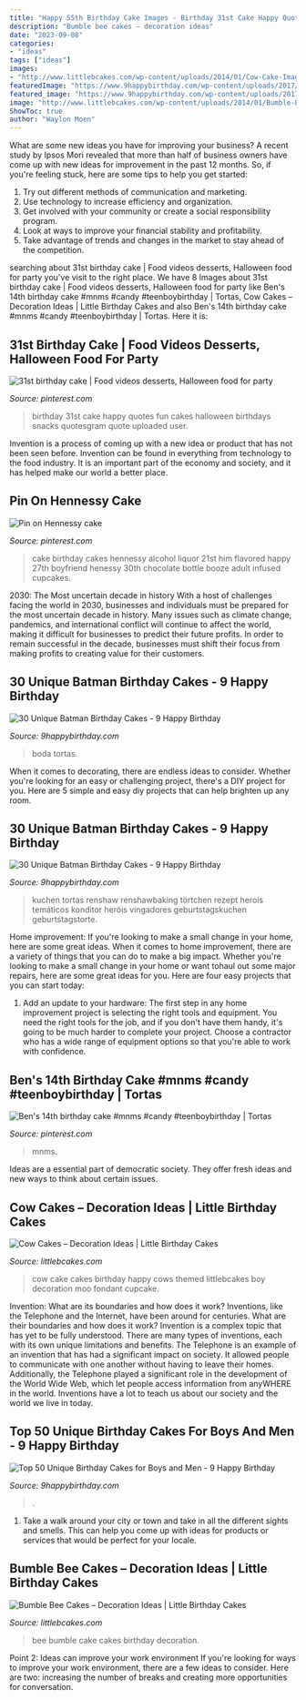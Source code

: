 ```yaml
---
title: "Happy 55th Birthday Cake Images - Birthday 31st Cake Happy Quotes Fun Cakes Halloween Birthdays Snacks Quotesgram Quote Uploaded User"
description: "Bumble bee cakes – decoration ideas"
date: "2023-09-08"
categories:
- "ideas"
tags: ["ideas"]
images:
- "http://www.littlebcakes.com/wp-content/uploads/2014/01/Cow-Cake-Images.jpg"
featuredImage: "https://www.9happybirthday.com/wp-content/uploads/2017/09/Golden-Birthday-Cake-640x854.jpg"
featured_image: "https://www.9happybirthday.com/wp-content/uploads/2017/09/Golden-Birthday-Cake-640x854.jpg"
image: "http://www.littlebcakes.com/wp-content/uploads/2014/01/Bumble-Bee-Cake-764x1024.jpg"
ShowToc: true
author: "Waylon Moen"
---
```



What are some new ideas you have for improving your business?
A recent study by Ipsos Mori revealed that more than half of business owners have come up with new ideas for improvement in the past 12 months. So, if you're feeling stuck, here are some tips to help you get started: 
1. Try out different methods of communication and marketing.
2. Use technology to increase efficiency and organization.
3. Get involved with your community or create a social responsibility program.
4. Look at ways to improve your financial stability and profitability.
5. Take advantage of trends and changes in the market to stay ahead of the competition.

	

		
searching about 31st birthday cake | Food videos desserts, Halloween food for party you've visit to the right place. We have 8 Images about 31st birthday cake | Food videos desserts, Halloween food for party like Ben&#039;s 14th birthday cake #mnms #candy #teenboybirthday | Tortas, Cow Cakes – Decoration Ideas | Little Birthday Cakes and also Ben&#039;s 14th birthday cake #mnms #candy #teenboybirthday | Tortas. Here it is:
		
    
## 31st Birthday Cake | Food Videos Desserts, Halloween Food For Party

<img loading=lazy src="https://i.pinimg.com/736x/e5/3a/a7/e53aa72d85b2bae50b4acabdf24a3ce5--st-birthday-birthday-fun.jpg" onerror="this.onerror=null;this.src='https://tse3.mm.bing.net/th?id=OIP.WrJ3urewn1hGY7tWYyotDgHaJ6&amp;pid=15.1';" alt="31st birthday cake | Food videos desserts, Halloween food for party">

_Source: pinterest.com_

>birthday 31st cake happy quotes fun cakes halloween birthdays snacks quotesgram quote uploaded user. 

	

Invention is a process of coming up with a new idea or product that has not been seen before. Invention can be found in everything from technology to the food industry. It is an important part of the economy and society, and it has helped make our world a better place.

    
## Pin On Hennessy Cake

<img loading=lazy src="https://i.pinimg.com/736x/c8/35/08/c83508e94ea93161f5ff37133657db3f.jpg" onerror="this.onerror=null;this.src='https://tse2.mm.bing.net/th?id=OIP.SNdwQwMPosCa3YfBGagHUAHaJ3&amp;pid=15.1';" alt="Pin on Hennessy cake">

_Source: pinterest.com_

>cake birthday cakes hennessy alcohol liquor 21st him flavored happy 27th boyfriend henessy 30th chocolate bottle booze adult infused cupcakes. 

	

2030: The Most uncertain decade in history
With a host of challenges facing the world in 2030, businesses and individuals must be prepared for the most uncertain decade in history. Many issues such as climate change, pandemics, and international conflict will continue to affect the world, making it difficult for businesses to predict their future profits. In order to remain successful in the decade, businesses must shift their focus from making profits to creating value for their customers.

    
## 30 Unique Batman Birthday Cakes - 9 Happy Birthday

<img loading=lazy src="https://www.9happybirthday.com/wp-content/uploads/2017/08/Cute-batman-cakes.jpg" onerror="this.onerror=null;this.src='https://tse1.mm.bing.net/th?id=OIP.si0FrMp6jJfqv-sU29LSOgHaLL&amp;pid=15.1';" alt="30 Unique Batman Birthday Cakes - 9 Happy Birthday">

_Source: 9happybirthday.com_

>boda tortas. 

	

When it comes to decorating, there are endless ideas to consider. Whether you're looking for an easy or challenging project, there's a DIY project for you. Here are 5 simple and easy diy projects that can help brighten up any room.

    
## 30 Unique Batman Birthday Cakes - 9 Happy Birthday

<img loading=lazy src="https://www.9happybirthday.com/wp-content/uploads/2017/08/Friendly-batman-cakes-640x853.jpg" onerror="this.onerror=null;this.src='https://tse1.mm.bing.net/th?id=OIP.qXgp3Y5U9Nfma71f0GO3uAHaJ3&amp;pid=15.1';" alt="30 Unique Batman Birthday Cakes - 9 Happy Birthday">

_Source: 9happybirthday.com_

>kuchen tortas renshaw renshawbaking törtchen rezept herois temáticos konditor heróis vingadores geburtstagskuchen geburtstagstorte. 

	

Home improvement: If you're looking to make a small change in your home, here are some great ideas.
When it comes to home improvement, there are a variety of things that you can do to make a big impact. Whether you're looking to make a small change in your home or want tohaul out some major repairs, here are some great ideas for you. Here are four easy projects that you can start today:
1) Add an update to your hardware: The first step in any home improvement project is selecting the right tools and equipment. You need the right tools for the job, and if you don't have them handy, it's going to be much harder to complete your project. Choose a contractor who has a wide range of equipment options so that you're able to work with confidence.

    
## Ben&#039;s 14th Birthday Cake #mnms #candy #teenboybirthday | Tortas

<img loading=lazy src="https://i.pinimg.com/736x/9e/f5/9b/9ef59b0c73d0d0dee627f5c499ab6d62.jpg" onerror="this.onerror=null;this.src='https://tse2.mm.bing.net/th?id=OIP.AuQB_JeFkwvlwuNcc1tn2gHaO0&amp;pid=15.1';" alt="Ben&#039;s 14th birthday cake #mnms #candy #teenboybirthday | Tortas">

_Source: pinterest.com_

>mnms. 

	

Ideas are a essential part of democratic society. They offer fresh ideas and new ways to think about certain issues. 

    
## Cow Cakes – Decoration Ideas | Little Birthday Cakes

<img loading=lazy src="http://www.littlebcakes.com/wp-content/uploads/2014/01/Cow-Cake-Images.jpg" onerror="this.onerror=null;this.src='https://tse4.mm.bing.net/th?id=OIP.VV2rx2fZXnAQTghthyjUpwHaJ4&amp;pid=15.1';" alt="Cow Cakes – Decoration Ideas | Little Birthday Cakes">

_Source: littlebcakes.com_

>cow cake cakes birthday happy cows themed littlebcakes boy decoration moo fondant cupcake. 

	

Invention: What are its boundaries and how does it work?
Inventions, like the Telephone and the Internet, have been around for centuries. What are their boundaries and how does it work? Invention is a complex topic that has yet to be fully understood. There are many types of inventions, each with its own unique limitations and benefits. The Telephone is an example of an invention that has had a significant impact on society. It allowed people to communicate with one another without having to leave their homes. Additionally, the Telephone played a significant role in the development of the World Wide Web, which let people access information from anyWHERE in the world. Inventions have a lot to teach us about our society and the world we live in today.

    
## Top 50 Unique Birthday Cakes For Boys And Men - 9 Happy Birthday

<img loading=lazy src="https://www.9happybirthday.com/wp-content/uploads/2017/09/Golden-Birthday-Cake-640x854.jpg" onerror="this.onerror=null;this.src='https://tse3.mm.bing.net/th?id=OIP.9s0Qrow2P4lfGjpyUfaOfAHaJ4&amp;pid=15.1';" alt="Top 50 Unique Birthday Cakes for Boys and Men - 9 Happy Birthday">

_Source: 9happybirthday.com_

>. 

	

1. Take a walk around your city or town and take in all the different sights and smells. This can help you come up with ideas for products or services that would be perfect for your locale. 

    
## Bumble Bee Cakes – Decoration Ideas | Little Birthday Cakes

<img loading=lazy src="http://www.littlebcakes.com/wp-content/uploads/2014/01/Bumble-Bee-Cake-764x1024.jpg" onerror="this.onerror=null;this.src='https://tse4.mm.bing.net/th?id=OIP.-OW96QyxNzMAYmaofbbSUQHaJ7&amp;pid=15.1';" alt="Bumble Bee Cakes – Decoration Ideas | Little Birthday Cakes">

_Source: littlebcakes.com_

>bee bumble cake cakes birthday decoration. 

	

Point 2: Ideas can improve your work environment
If you're looking for ways to improve your work environment, there are a few ideas to consider. Here are two: increasing the number of breaks and creating more opportunities for conversation.

